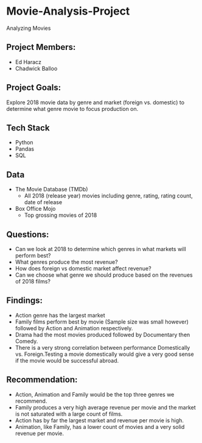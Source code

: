 # Movie-Analysis-Project
Analyzing Movies 

## Project Members:

- Ed Haracz
- Chadwick Balloo

## Project Goals:

Explore 2018 movie data by genre and market (foreign vs. domestic) to determine what genre movie to focus production on.

## Tech Stack
- Python
- Pandas
- SQL

## Data 
- The Movie Database (TMDb)
  - All 2018 (release year) movies including genre, rating, rating count, date of release 
- Box Office Mojo
  - Top grossing movies of 2018

## Questions:

- Can we look at 2018 to determine which genres in what markets will perform best?
- What genres produce the most revenue?
- How does foreign vs domestic market affect revenue?
- Can we choose what genre we should produce based on the revenues of 2018 films?

## Findings:

- Action genre has the largest market
- Family films perform best by movie (Sample size was small however) followed by Action and Animation respectively.
- Drama had the most movies produced followed by Documentary then Comedy.
- There is a very strong correlation between performance Domestically vs. Foreign.Testing a movie domestically would give a very good sense if the movie would be successful abroad.

## Recommendation:

- Action, Animation and Family would be the top three genres we recommend.
- Family produces a very high average revenue per movie and the market is not saturated with a large count of films.
- Action has by far the largest market and revenue per movie is high.
- Animation, like Family, has a lower count of movies and a very solid revenue per movie.
